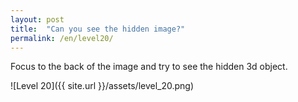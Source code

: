 ```yaml
---
layout: post
title:  "Can you see the hidden image?"
permalink: /en/level20/
---
```

Focus to the back of the image and try to see the hidden 3d object.

![Level 20]({{ site.url }}/assets/level_20.png)